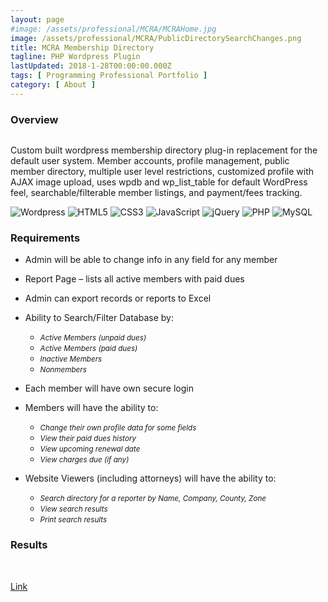 ```yaml
---
layout: page
#image: /assets/professional/MCRA/MCRAHome.jpg
image: /assets/professional/MCRA/PublicDirectorySearchChanges.png
title: MCRA Membership Directory
tagline: PHP Wordpress Plugin
lastUpdated: 2018-1-28T00:00:00.000Z
tags: [ Programming Professional Portfolio ]
category: [ About ]
---
```


### Overview

<img class="image image--lazyload" data-src="/aluminium-spider/assets/professional/MCRA/PublicDirectorySearchChanges.png"/>

Custom built wordpress membership directory plug-in replacement for the default user system. Member accounts, profile management, public member directory, multiple user level restrictions, customized profile with AJAX image upload, uses wpdb and wp_list_table for default WordPress feel, searchable/filterable member listings, and payment/fees tracking.

<img class="lazyLoad thumbnail" data-src="/aluminium-spider/assets/logo/logoWordpress.png" alt="Wordpress"/>
<img class="lazyLoad thumbnail" data-src="/aluminium-spider/assets/logo/logoHTML5.png" alt="HTML5"/>
<img class="lazyLoad thumbnail" data-src="/aluminium-spider/assets/logo/logoCSS3.png" alt="CSS3"/>
<img class="lazyLoad thumbnail" data-src="/aluminium-spider/assets/logo/logoJavascript.png" alt="JavaScript"/>
<img class="lazyLoad tiny" data-src="/aluminium-spider/assets/logo/logoJQuery.png" alt="jQuery"/>
<img class="lazyLoad tiny" data-src="/aluminium-spider/assets/logo/logoPHP.png" alt="PHP"/>
<img class="lazyLoad tiny" data-src="/aluminium-spider/assets/logo/logoMySQL.png" alt="MySQL"/>
<img class="lazyLoad tiny" data-src="/aluminium-spider/assets/professional/MCRA/lmd_home_animation.gif" alt=""/>


### Requirements

- Admin will be able to change info in any field for any member
- Report Page – lists all active members with paid dues
- Admin can export records or reports to Excel

- Ability to Search/Filter Database by:
  - <small><em>Active Members (unpaid dues)</em></small>
  - <small><em>Active Members (paid dues)</em></small>
  - <small><em>Inactive Members</em></small>
  - <small><em>Nonmembers</em></small>

- Each member will have own secure login
- Members will have the ability to:
  - <small><em>Change their own profile data for some fields</em></small>
  - <small><em>View their paid dues history</em></small>
  - <small><em>View upcoming renewal date</em></small>
  - <small><em>View charges due (if any)</em></small>

- Website Viewers (including attorneys) will have the ability to:
  - <small><em>Search directory for a reporter by Name, Company, County, Zone</em></small>
  - <small><em>View search results</em></small>
  - <small><em>Print search results</em></small>


### Results

<img class="lazyLoad " data-src="/aluminium-spider/assets/professional/MCRA/MCRAMembershipPluginDevelopment.png"/>
<img class="lazyLoad thumbnail" data-src="/aluminium-spider/assets/professional/MCRA/MCRAMembers.png"/>
<img class="lazyLoad thumbnail" data-src="/aluminium-spider/assets/professional/MCRA/MCRAPayments.png" alt=""/>
<img class="lazyLoad" data-src="/aluminium-spider/assets/professional/MCRA/MCRAWordPress.png" alt=""/>
<img class="lazyLoad thumbnail" data-src="/aluminium-spider/assets/professional/MCRA/InvoiceChanges.png" alt=""/>
<img class="lazyLoad thumbnail" data-src="/aluminium-spider/assets/professional/MCRA/EditUser.png" alt=""/>
<img class="lazyLoad" data-src="/aluminium-spider/assets/professional/MCRA/FeeOptions.png" alt=""/>
<img class="lazyLoad" data-src="/aluminium-spider/assets/professional/MCRA/AdvancedMemberSearch.png" alt=""/>
<img class="lazyLoad" data-src="/aluminium-spider/assets/professional/MCRA/PublicDirectoryChanges.png" alt=""/>

<a href="http://mscra.com/attorneys/mcra-public-directory/">Link</a>
